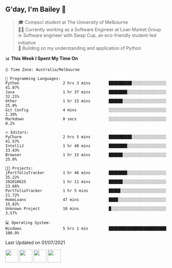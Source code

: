 ## G'day, I'm Bailey 👋

> 🎓 Compsci student at The University of Melbourne <br>
> 👨‍💻 Currently working as a Software Engineer at Loan Market Group <br>
> ☕️ Software engineer with Swap Cup, an eco-friendly student-led initiative <br>
> 🌱 Building on my understanding and application of Python

<!--START_SECTION:waka-->
📊 **This Week I Spent My Time On** 

```text
⌚︎ Time Zone: Australia/Melbourne

💬 Programming Languages: 
Python                   2 hrs 3 mins        ██████████░░░░░░░░░░░░░░░   41.07% 
Java                     1 hr 37 mins        ████████░░░░░░░░░░░░░░░░░   32.21% 
Other                    1 hr 15 mins        ██████░░░░░░░░░░░░░░░░░░░   25.0% 
Git Config               4 mins              ░░░░░░░░░░░░░░░░░░░░░░░░░   1.39% 
Markdown                 0 secs              ░░░░░░░░░░░░░░░░░░░░░░░░░   0.2%

🔥 Editors: 
PyCharm                  2 hrs 5 mins        ██████████░░░░░░░░░░░░░░░   41.57% 
IntelliJ                 1 hr 40 mins        ████████░░░░░░░░░░░░░░░░░   33.43% 
Browser                  1 hr 15 mins        ██████░░░░░░░░░░░░░░░░░░░   25.0%

🐱‍💻 Projects: 
jPortfolioTracker        1 hr 46 mins        ████████░░░░░░░░░░░░░░░░░   35.22% 
202010625                1 hr 11 mins        ██████░░░░░░░░░░░░░░░░░░░   23.66% 
PortfolioTracker         1 hr 5 mins         █████░░░░░░░░░░░░░░░░░░░░   21.72% 
HomeLoans                47 mins             ████░░░░░░░░░░░░░░░░░░░░░   15.82% 
Unknown Project          10 mins             █░░░░░░░░░░░░░░░░░░░░░░░░   3.57%

💻 Operating System: 
Windows                  5 hrs 1 min         █████████████████████████   100.0%

```


 Last Updated on 01/07/2021
<!--END_SECTION:waka-->

[<img height="40px" src="https://img.icons8.com/ios-filled/2x/linkedin.png">](https://linkedin.com/in/baileybutler1)
[<img height="40px" src="https://img.icons8.com/ios-filled/2x/github.png">](https://github.com/baely)
[<img height="40px" src="https://img.icons8.com/ios-filled/2x/salesforce.png">](https://trailblazer.me/id/baileybutler)
[<img height="40px" src="https://img.icons8.com/ios-filled/2x/instagram.png">](https://instagram.com/bae1y)
